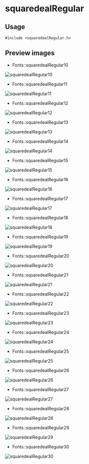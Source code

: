 squaredealRegular
==========

Usage
------

    #include <squaredealRegular.h>

Preview images
--------------
* Fonts::squaredealRegular10 

![squaredealRegular10](https://raw.githubusercontent.com/DisplayCore/squaredealRegular/master/Preview/squaredealRegular10.png)

* Fonts::squaredealRegular11 

![squaredealRegular11](https://raw.githubusercontent.com/DisplayCore/squaredealRegular/master/Preview/squaredealRegular11.png)

* Fonts::squaredealRegular12 

![squaredealRegular12](https://raw.githubusercontent.com/DisplayCore/squaredealRegular/master/Preview/squaredealRegular12.png)

* Fonts::squaredealRegular13 

![squaredealRegular13](https://raw.githubusercontent.com/DisplayCore/squaredealRegular/master/Preview/squaredealRegular13.png)

* Fonts::squaredealRegular14 

![squaredealRegular14](https://raw.githubusercontent.com/DisplayCore/squaredealRegular/master/Preview/squaredealRegular14.png)

* Fonts::squaredealRegular15 

![squaredealRegular15](https://raw.githubusercontent.com/DisplayCore/squaredealRegular/master/Preview/squaredealRegular15.png)

* Fonts::squaredealRegular16 

![squaredealRegular16](https://raw.githubusercontent.com/DisplayCore/squaredealRegular/master/Preview/squaredealRegular16.png)

* Fonts::squaredealRegular17 

![squaredealRegular17](https://raw.githubusercontent.com/DisplayCore/squaredealRegular/master/Preview/squaredealRegular17.png)

* Fonts::squaredealRegular18 

![squaredealRegular18](https://raw.githubusercontent.com/DisplayCore/squaredealRegular/master/Preview/squaredealRegular18.png)

* Fonts::squaredealRegular19 

![squaredealRegular19](https://raw.githubusercontent.com/DisplayCore/squaredealRegular/master/Preview/squaredealRegular19.png)

* Fonts::squaredealRegular20 

![squaredealRegular20](https://raw.githubusercontent.com/DisplayCore/squaredealRegular/master/Preview/squaredealRegular20.png)

* Fonts::squaredealRegular21 

![squaredealRegular21](https://raw.githubusercontent.com/DisplayCore/squaredealRegular/master/Preview/squaredealRegular21.png)

* Fonts::squaredealRegular22 

![squaredealRegular22](https://raw.githubusercontent.com/DisplayCore/squaredealRegular/master/Preview/squaredealRegular22.png)

* Fonts::squaredealRegular23 

![squaredealRegular23](https://raw.githubusercontent.com/DisplayCore/squaredealRegular/master/Preview/squaredealRegular23.png)

* Fonts::squaredealRegular24 

![squaredealRegular24](https://raw.githubusercontent.com/DisplayCore/squaredealRegular/master/Preview/squaredealRegular24.png)

* Fonts::squaredealRegular25 

![squaredealRegular25](https://raw.githubusercontent.com/DisplayCore/squaredealRegular/master/Preview/squaredealRegular25.png)

* Fonts::squaredealRegular26 

![squaredealRegular26](https://raw.githubusercontent.com/DisplayCore/squaredealRegular/master/Preview/squaredealRegular26.png)

* Fonts::squaredealRegular27 

![squaredealRegular27](https://raw.githubusercontent.com/DisplayCore/squaredealRegular/master/Preview/squaredealRegular27.png)

* Fonts::squaredealRegular28 

![squaredealRegular28](https://raw.githubusercontent.com/DisplayCore/squaredealRegular/master/Preview/squaredealRegular28.png)

* Fonts::squaredealRegular29 

![squaredealRegular29](https://raw.githubusercontent.com/DisplayCore/squaredealRegular/master/Preview/squaredealRegular29.png)

* Fonts::squaredealRegular30 

![squaredealRegular30](https://raw.githubusercontent.com/DisplayCore/squaredealRegular/master/Preview/squaredealRegular30.png)

